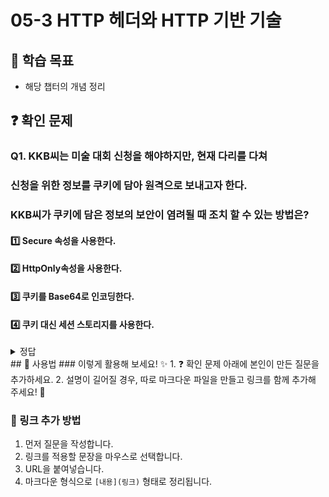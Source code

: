 # 05-3 HTTP 헤더와 HTTP 기반 기술

## 📌 학습 목표
- 해당 챕터의 개념 정리

## ❓ 확인 문제
### Q1. KKB씨는 미술 대회 신청을 해야하지만, 현재 다리를 다쳐 
### 신청을 위한 정보를 쿠키에 담아 원격으로 보내고자 한다.
### KKB씨가 쿠키에 담은 정보의 보안이 염려될 때 조치 할 수 있는 방법은?

#### 1️⃣ Secure 속성을 사용한다. 

#### 2️⃣ HttpOnly속성을 사용한다.

#### 3️⃣ 쿠키를 Base64로 인코딩한다.

#### 4️⃣ 쿠키 대신 세션 스토리지를 사용한다.

<details>
<summary>정답</summary>

#### 3️⃣ 쿠키를 Base64로 인코딩한다.

### 🔹 문제 분석
Base64 인코딩은 데이터를 변환할 뿐 암호화가 아님 

## 🔹 1️⃣ Secure 속성을 사용한다.  
✅ 
- `Secure` 속성을 설정하면 **쿠키가 HTTPS(보안 프로토콜)에서만 전송**됩니다.  
- 이를 통해 **네트워크에서 데이터가 평문으로 전송되는 것을 방지**할 수 있습니다.  
- HTTP 환경에서는 쿠키가 전송되지 않으므로, **중간자 공격(Man-in-the-Middle, MITM) 방지**에 효과적입니다.  

## 🔹 2️⃣ HttpOnly 속성을 사용한다.  
✅ 

- `HttpOnly` 속성을 사용하면 **자바스크립트에서 쿠키 접근이 불가능**합니다.  
- 이를 통해 **XSS(사이트 간 스크립트) 공격으로부터 보호**할 수 있습니다.  
- 공격자가 악성 스크립트를 실행하더라도 `document.cookie`를 통해 쿠키를 탈취할 수 없음. 

## 🔹 4️⃣ 쿠키 대신 세션 스토리지를 사용한다.  
✅   

- **세션 스토리지는 브라우저의 메모리에 저장되며, 브라우저를 닫으면 자동 삭제**됩니다.  
- **쿠키보다 보안이 강력하며, XSS 공격에도 비교적 안전**합니다.  
- 서버로 자동 전송되지 않으므로, **세션 토큰을 저장할 때 더 안전한 방법**이 될 수 있음.  

</details>
## 📝 사용법  
### 이렇게 활용해 보세요! ✨  
1. ❓ 확인 문제 아래에 본인이 만든 질문을 추가하세요.  
2. 설명이 길어질 경우, 따로 마크다운 파일을 만들고 링크를 함께 추가해 주세요! 🔗  

### 🔗 링크 추가 방법  
1. 먼저 질문을 작성합니다.  
2. 링크를 적용할 문장을 마우스로 선택합니다.  
3. URL을 붙여넣습니다.  
4. 마크다운 형식으로 `[내용](링크)` 형태로 정리됩니다.  
